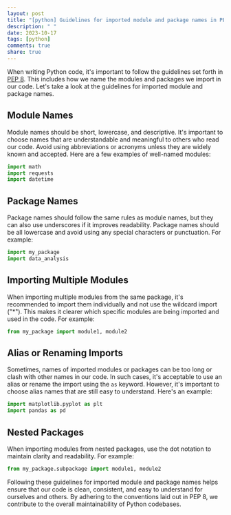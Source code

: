 ```yaml
---
layout: post
title: "[python] Guidelines for imported module and package names in PEP 8"
description: " "
date: 2023-10-17
tags: [python]
comments: true
share: true
---
```


When writing Python code, it's important to follow the guidelines set forth in [PEP 8](https://www.python.org/dev/peps/pep-0008/). This includes how we name the modules and packages we import in our code. Let's take a look at the guidelines for imported module and package names.

## Module Names

Module names should be short, lowercase, and descriptive. It's important to choose names that are understandable and meaningful to others who read our code. Avoid using abbreviations or acronyms unless they are widely known and accepted. Here are a few examples of well-named modules:

```python
import math
import requests
import datetime
```

## Package Names

Package names should follow the same rules as module names, but they can also use underscores if it improves readability. Package names should be all lowercase and avoid using any special characters or punctuation. For example:

```python
import my_package
import data_analysis
```

## Importing Multiple Modules

When importing multiple modules from the same package, it's recommended to import them individually and not use the wildcard import ("*"). This makes it clearer which specific modules are being imported and used in the code. For example:

```python
from my_package import module1, module2
```

## Alias or Renaming Imports

Sometimes, names of imported modules or packages can be too long or clash with other names in our code. In such cases, it's acceptable to use an alias or rename the import using the `as` keyword. However, it's important to choose alias names that are still easy to understand. Here's an example:

```python
import matplotlib.pyplot as plt
import pandas as pd
```

## Nested Packages

When importing modules from nested packages, use the dot notation to maintain clarity and readability. For example:

```python
from my_package.subpackage import module1, module2
```

Following these guidelines for imported module and package names helps ensure that our code is clean, consistent, and easy to understand for ourselves and others. By adhering to the conventions laid out in PEP 8, we contribute to the overall maintainability of Python codebases.
